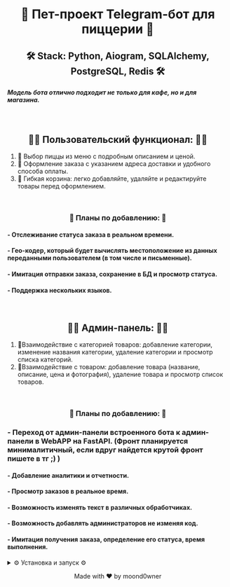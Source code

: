 <div align="center">
  <h1>🍕 Пет-проект Telegram-бот для пиццерии 🍕</h1>
  <h2>🛠️ Stack: Python, Aiogram, SQLAlchemy, PostgreSQL, Redis 🛠️</h2>
</div>

<h5>Модель бота отлично подходит не только для кафе, но и для магазина.</h5>

<br>

<h2 align="center">🧑‍🍳 Пользовательский функционал: 🧑‍🍳</h2>

1.  🍕 Выбор пиццы из меню с подробным описанием и ценой.
2.  🛵 Оформление заказа с указанием адреса доставки и удобного способа оплаты.
3.  🛒 Гибкая корзина: легко добавляйте, удаляйте и редактируйте товары перед оформлением.

<br>

<h3 align='center'> 📝 Планы по добавлению: 📝</h3>
<h4>- Отслеживание статуса заказа в реальном времени.</h4>
<h4>- Гео-кодер, который будет вычислять местоположение из данных переданными пользователем (в том числе и письменные).</h4>
<h4>- Имитация отправки заказа, сохранение в БД и просмотр статуса.</h4>
<h4>- Поддержка нескольких языков.</h4>

<br>

<h2 align="center">👨‍💻 Админ-панель: 👨‍💻</h2>

1.  📝Взаимодействие с категорией товаров: добавление категории, изменение названия категории, удаление категории и просмотр списка категорий.
2.  🍕Взаимодействие с товаром: добавление товара (название, описание, цена и фотография), удаление товара и просмотр список товаров.

<br>

<h3 align='center'> 📝 Планы по добавлению: 📝</h3>
<h3>- Переход от админ-панели встроенного бота к админ-панели в WebAPP на FastAPI. (Фронт планируется минималитичный, если вдруг найдется крутой фронт пишете в тг ;) )</h3>
<h4>- Добавление аналитики и отчетности.</h4>
<h4>- Просмотр заказов в реальное время.</h4>
<h4>- Возможность изменять текст в различных обработчиках.</h4>
<h4>- Возможность добавлять администраторов не изменяя код.</h4>
<h4>- Имитация получения заказа, определение его статуса, время выполнения.</h4>


<details>
  <summary> ⚙️ Установка и запуск ⚙️ </summary>

    pip install -r requirements.txt
    git clone https://github.com/moond0wner/tg_bot_pizza_bot.git
</details>

<p align="center">
  Made with ❤️ by moond0wner
</p>
